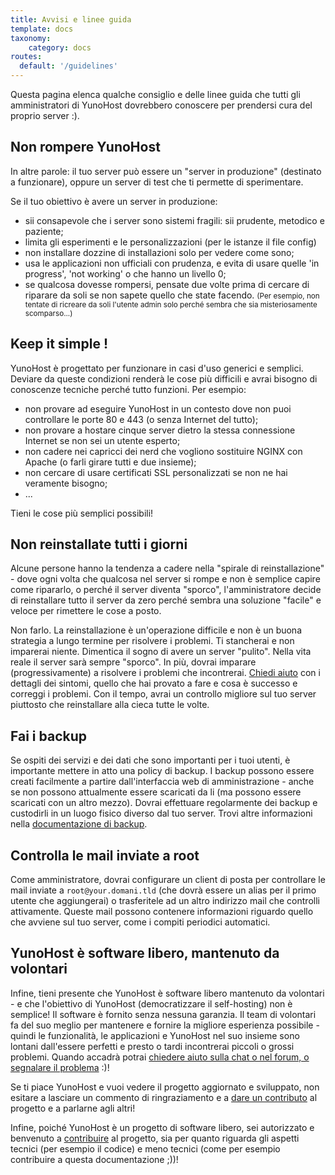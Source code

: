 ```yaml
---
title: Avvisi e linee guida
template: docs
taxonomy:
    category: docs
routes:
  default: '/guidelines'
---
```


Questa pagina elenca qualche consiglio e delle linee guida che tutti gli amministratori di YunoHost dovrebbero conoscere per prendersi cura del proprio server :).

## Non rompere YunoHost

In altre parole: il tuo server può essere un "server in produzione" (destinato a funzionare), oppure un server di test che ti permette di sperimentare.

Se il tuo obiettivo è avere un server in produzione:

- sii consapevole che i server sono sistemi fragili: sii prudente, metodico e paziente;
- limita gli esperimenti e le personalizzazioni (per le istanze il file config)
- non installare dozzine di installazioni solo per vedere come sono;
- usa le applicazioni non ufficiali con prudenza, e evita di usare quelle 'in progress', 'not working' o che hanno un livello 0;
- se qualcosa dovesse rompersi, pensate due volte prima di cercare di riparare da soli se non sapete quello che state facendo. <small>(Per esempio, non tentate di ricreare da soli l'utente admin solo perché sembra che sia misteriosamente scomparso...)</small>

## Keep it simple !

YunoHost è progettato per funzionare in casi d'uso generici e semplici. Deviare da queste condizioni renderà le cose più difficili e avrai bisogno di conoscenze tecniche perché tutto funzioni. Per esempio:

- non provare ad eseguire YunoHost in un contesto dove non puoi controllare le porte 80 e 443 (o senza Internet del tutto);
- non provare a hostare cinque server dietro la stessa connessione Internet se non sei un utente esperto;
- non cadere nei capricci dei nerd che vogliono sostituire NGINX con Apache (o farli girare tutti e due insieme);
- non cercare di usare certificati SSL personalizzati se non ne hai veramente bisogno;
- ...

Tieni le cose più semplici possibili!

## Non reinstallate tutti i giorni

Alcune persone hanno la tendenza a cadere nella "spirale di reinstallazione" - dove ogni volta che qualcosa nel server si rompe e non è semplice capire come ripararlo, o perché il server diventa "sporco", l'amministratore decide di reinstallare tutto il server da zero perché sembra una soluzione "facile" e veloce per rimettere le cose a posto.

Non farlo. La reinstallazione è un'operazione difficile e non è un buona strategia a lungo termine per risolvere i problemi. Ti stancherai e non imparerai niente. Dimentica il sogno di avere un server "pulito". Nella vita reale il server sarà sempre "sporco". In più, dovrai imparare (progressivamente) a risolvere i problemi che incontrerai. [Chiedi aiuto](/help) con i dettagli dei sintomi, quello che hai provato a fare e cosa è successo e correggi i problemi. Con il tempo, avrai un controllo migliore sul tuo server piuttosto che reinstallare alla cieca tutte le volte.

## Fai i backup

Se ospiti dei servizi e dei dati che sono importanti per i tuoi utenti, è importante mettere in atto una policy di backup. I backup possono essere creati facilmente a partire dall'interfaccia web di amministrazione - anche se non possono attualmente essere scaricati da li (ma possono essere scaricati con un altro mezzo). Dovrai effettuare regolarmente dei backup e custodirli in un luogo fisico diverso dal tuo server. Trovi altre informazioni nella [documentazione di backup](/backup).

## Controlla le mail inviate a root

Come amministratore, dovrai configurare un client di posta per controllare le mail inviate a `root@your.domani.tld` (che dovrà essere un alias per il primo utente che aggiungerai) o trasferitele ad un altro indirizzo mail che controlli attivamente. Queste mail possono contenere informazioni riguardo quello che avviene sul tuo server, come i compiti periodici automatici.

## YunoHost è software libero, mantenuto da volontari

Infine, tieni presente che YunoHost è software libero mantenuto da volontari - e che l'obiettivo di YunoHost (democratizzare il self-hosting) non è semplice! Il software è fornito senza nessuna garanzia. Il team di volontari fa del suo meglio per mantenere e fornire la migliore esperienza possibile - quindi le funzionalità, le applicazioni e YunoHost nel suo insieme sono lontani dall'essere perfetti e presto o tardi incontrerai piccoli o grossi problemi. Quando accadrà potrai [chiedere aiuto sulla chat o nel forum, o segnalare il problema](/help) :)!

Se ti piace YunoHost e vuoi vedere il progetto aggiornato e sviluppato, non esitare a lasciare un commento di ringraziamento e a [dare un contributo](https://liberpay.com/YunoHost) al progetto e a parlarne agli altri!

Infine, poiché YunoHost è un progetto di software libero, sei autorizzato e benvenuto a [contribuire](/contribute) al progetto, sia per quanto riguarda gli aspetti tecnici (per esempio il codice) e meno tecnici (come per esempio contribuire a questa documentazione ;))!
